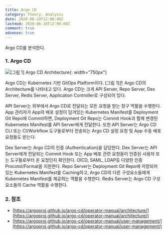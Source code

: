 ```yaml
---
title: Argo CD
category: Theory, Analysis
date: 2020-06-18T12:00:00Z
lastmod: 2020-06-18T12:00:00Z
comment: true
adsense: true
---
```


Argo CD를 분석한다.

### 1. Argo CD

![[그림 1] Argo CD Architecture]({{site.baseurl}}/images/theory_analysis/Argo_CD/Argo_CD_Architecture.PNG){: width="750px"}

Argo CD는 Kubernetes 기반 GitOps Platform이다. [그림 1]은 Argo CD의 Architecture를 나타내고 있다. Argo CD는 크게 API Server, Repo Server, Dex Server, Redis Server, Application Controller로 구성되어 있다.

API Server는 외부에서 Argo CD로 전달되는 모든 요청을 받는 창구 역활을 수행한다. App 관리자가 App의 배포 설정이 담겨있는 Kubernetes Manifest를 Deployment Git Repo에 Commit하면, Deployment Git Repo는 Commit Hook과 함께 변경된 Kubernetes Manifest를 API Server에게 전달한다. 또한 API Server는 Argo CD CLI 또는 CI/Workflow 도구들로부터 전송되는 Argo CD 설정 요청 및 App 수동 배포 요청들도 받는다.

Dex Server는 Argo CD의 인증 (Authentication)을 담당한다. Dex Server는 API Server에게 전달되는 Commit Hook 또는 App 배포 관련 요청들이 인증된 사용자 또는 도구들로부터 온 요청인지 확인한다. OICD, SAML, LDAP등 다양한 인증 Procotol/Format을 지원한다. Repo Server는 Deployment Git Repo에 저장되어 있는 Kubernetes Manifest를 Caching하고, Argo CD의 다른 구성요소들에게 Kubernetes Manifest를 제공하는 역활을 수행한다. Redis Server는 Argo CD 구성요소들의 Cache 역활을 수행한다.

### 2. 참조

* [https://argoproj.github.io/argo-cd/operator-manual/architecture/](https://argoproj.github.io/argo-cd/operator-manual/architecture/)
* [https://argoproj.github.io/argo-cd/operator-manual/user-management/](https://argoproj.github.io/argo-cd/operator-manual/user-management/)

